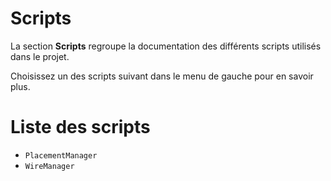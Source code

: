 # Scripts

La section **Scripts** regroupe la documentation des différents scripts utilisés dans le projet.

Choisissez un des scripts suivant dans le menu de gauche pour en savoir plus.

# Liste des scripts 

- `PlacementManager`
- `WireManager`
